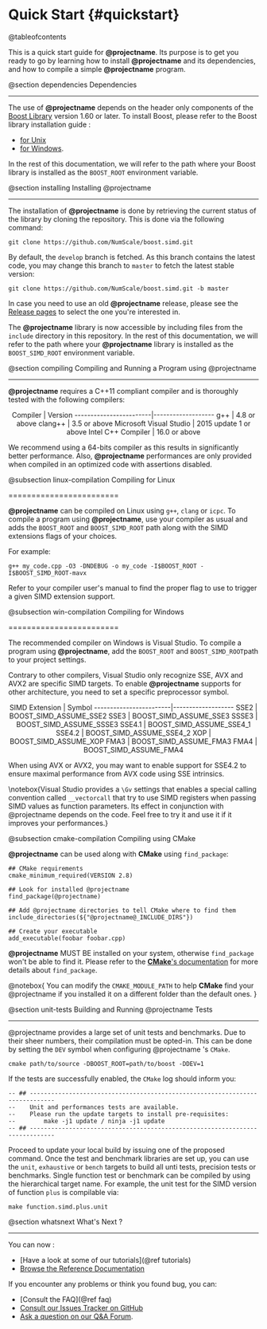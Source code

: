 Quick Start {#quickstart}
===========
@tableofcontents

This is a quick start guide for **@projectname**. Its purpose is to get you ready to go by learning
how to install **@projectname** and its dependencies, and how to compile a simple **@projectname** program.

@section dependencies Dependencies

----------------------------------

The use of **@projectname** depends on the header only components of the
[Boost Library](http://www.boost.org) version 1.60 or later. To install Boost,
please refer to the Boost library installation guide :

  - [for Unix](http://www.boost.org/doc/libs/release/more/getting_started/unix-variants.html)
  - [for Windows](http://www.boost.org/doc/libs/release/more/getting_started/windows.html).

In the rest of this documentation, we will refer to the path where your Boost library is installed
as the `BOOST_ROOT` environment variable.

@section installing Installing @projectname

-----------------------------------------

The installation of **@projectname** is done by retrieving the current status of the library by cloning the repository. This is done via the following command:

  `git clone https://github.com/NumScale/boost.simd.git`

By default, the `develop` branch is fetched. As this branch contains the latest code,
you may change this branch to `master` to fetch the latest stable version:

  `git clone https://github.com/NumScale/boost.simd.git -b master`

In case you need to use an old **@projectname** release, please see the
[Release pages](https://github.com/NumScale/boost.simd/releases) to select the one
you're interested in.

The **@projectname** library is now accessible by including files from the `include` directory
in this repository. In the rest of this documentation, we will refer to the path where your
**@projectname** library is installed as the `BOOST_SIMD_ROOT` environment variable.

@section compiling Compiling and Running a Program using @projectname

-------------------------------------

**@projectname** requires a C++11 compliant compiler and is thoroughly tested with the
following compilers:

<center>
Compiler                | Version
------------------------|-------------------
g++                     | 4.8 or above
clang++                 | 3.5 or above
Microsoft Visual Studio | 2015 update 1 or above
Intel C++ Compiler      | 16.0 or above
</center>

We recommend using a 64-bits compiler as this results in significantly better performance.
Also, **@projectname** performances are only provided when compiled in an optimized code with
assertions disabled.

@subsection linux-compilation Compiling for Linux

========================

**@projectname** can be compiled on Linux using `g++`, `clang` or `icpc`.
To compile a program using **@projectname**, use your compiler as usual and
adds the `BOOST_ROOT` and `BOOST_SIMD_ROOT` path along with the SIMD extensions
flags of your choices.

For example:

`g++ my_code.cpp -O3 -DNDEBUG -o my_code -I$BOOST_ROOT -I$BOOST_SIMD_ROOT-mavx`

Refer to your compiler user's manual to find the proper flag to use to trigger a given
SIMD extension support.

@subsection win-compilation Compiling for Windows

========================

The recommended compiler on Windows is Visual Studio. To compile a program using **@projectname**, add
the `BOOST_ROOT` and `BOOST_SIMD_ROOT`path to your project settings.

Contrary to other compilers, Visual Studio only recognize SSE, AVX and AVX2 are specific SIMD
targets. To enable **@projectname** supports for other architecture, you need to set a specific
preprocessor symbol.

<center>
SIMD Extension          | Symbol
------------------------|-------------------
SSE2                    | BOOST_SIMD_ASSUME_SSE2
SSE3                    | BOOST_SIMD_ASSUME_SSE3
SSSE3                   | BOOST_SIMD_ASSUME_SSSE3
SSE4.1                  | BOOST_SIMD_ASSUME_SSE4_1
SSE4.2                  | BOOST_SIMD_ASSUME_SSE4_2
XOP                     | BOOST_SIMD_ASSUME_XOP
FMA3                    | BOOST_SIMD_ASSUME_FMA3
FMA4                    | BOOST_SIMD_ASSUME_FMA4
</center>

When using AVX or AVX2, you may want to enable support for SSE4.2 to ensure maximal performance
from AVX code using SSE intrinsics.

\notebox{Visual Studio provides a `\Gv` settings that enables a special calling convention called
`__vectorcall` that try to use SIMD registers when passing SIMD values as function parameters. Its
effect in conjunction with @projectname depends on the code. Feel free to try it and use it if it
improves your performances.}

@subsection cmake-compilation Compiling using CMake

**@projectname** can be used along with **CMake** using `find_package`:

    ## CMake requirements
    cmake_minimum_required(VERSION 2.8)

    ## Look for installed @projectname
    find_package(@projectname)

    ## Add @projectname directories to tell CMake where to find them
    include_directories(${"@projectname@_INCLUDE_DIRS"})

    ## Create your executable
    add_executable(foobar foobar.cpp)

**@projectname** MUST BE installed on your system, otherwise `find_package` won't be able to find it.
Please refer to the
[**CMake**'s documentation](https://cmake.org/cmake/help/v3.6/command/find_package.html) for more
details about `find_package`.

@notebox{
    You can modify the `CMAKE_MODULE_PATH` to help **CMake** find your @projectname if you installed it
    on a different folder than the default ones.
}

@section unit-tests Building and Running @projectname Tests

-------------------------------------

@projectname provides a large set of unit tests and benchmarks. Due to their sheer numbers, their
compilation must be opted-in. This can be done by setting the `DEV` symbol when configuring
@projectname 's `CMake`.

    cmake path/to/source -DBOOST_ROOT=path/to/boost -DDEV=1

If the tests are successfully enabled, the `CMake` log should inform you:

    -- ## -----------------------------------------------------------------------------
    --    Unit and performances tests are available.
    --    Please run the update targets to install pre-requisites:
    --        make -j1 update / ninja -j1 update
    -- ## -----------------------------------------------------------------------------

Proceed to update your local build by issuing one of the proposed command. Once the test and
benchmark libraries are set up, you can use the `unit`, `exhaustive` or `bench` targets to build
all unti tests, precision tests or benchmarks. Single function test or benchmark can be compiled by
using the hierarchical target name. For example, the unit test for the SIMD version of function
`plus` is compilable via:

    make function.simd.plus.unit

@section  whatsnext What's Next ?

-------------------------------------

You can now :

  - [Have a look at some of our tutorials](@ref tutorials)
  - [Browse the Reference Documentation](modules.html)

If you encounter any problems or think you found bug, you can:
  - [Consult the FAQ](@ref faq)
  - [Consult our Issues Tracker on GitHub](https://github.com/NumScale/boost.simd/issues)
  - [Ask a question on our Q&A Forum](https://groups.google.com/forum/#!forum/boost-simd).
